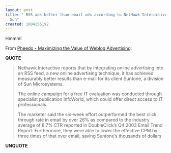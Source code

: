 ```yaml
---
layout: post
title: " RSS ads better than email ads according to NetHawk Interactive's study with
  Sun"
created: 1084156192
---
```

Hmmm!

From <a href="http://www.pheedo.info/archives/000057.html">Pheedo - Maximizing the Value of Weblog Advertising</a>:
<p><strong>QUOTE</strong></p><blockquote>Nethawk Interactive reports that by integrating online advertising into an RSS feed, a new online advertising technique, it has achieved measurably better results than e-mail for its client Suntone, a division of Sun Microsystems.

The online campaign for a free IT evaluation was conducted through specialist publication InfoWorld, which could offer direct access to IT professionals.

The marketer said the six-week effort outperformed the best click through rate in email by over 26% as compared to the industry average of 8.7% CTR reported in DoubleClick&#8217;s Q4 2003 Email Trend Report. Furthermore, they were able to lower the effective CPM by three times of that over email, saving Suntone&#8217;s thousands of dollars</blockquote><p><strong>UNQUOTE</strong></p>

